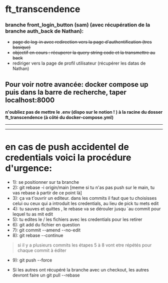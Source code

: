 # ft_transcendence



### branche front_login_button (sam) (avec récupération de la branche auth_back de Nathan):
* ~~page de log-in avec redirection vers la page d'authentification  (tres basique)~~
*  ~~objectif en cours : récuperer la query string code et la transmettre au back~~
*  rediriger vers la page de profil utilisateur (récupérer les datas de Nathan) 

## Pour voir notre avancée: docker compose up puis dans la barre de recherche, taper localhost:8000
__n'oubliez pas de mettre le .env (dispo sur le notion ! ) à la racine du dosser ft_transcendence (à côté du docker-compose.yml)__

________________________________________________________________________________________________________
________________________________________________________________________________________________________

# en cas de push accidentel de credentials voici la procédure d'urgence:
* 1): se positionner sur ta branche
* 2): git rebase -i origin/main [meme si tu n'as pas push sur le main, tu vas rebase à partir de ce point là]
* 3): ça va t'ouvrir un editeur. dans les commits il faut que tu choisisses celui ou ceux qui a introduit les credentials, au lieu de pick tu mets edit
* 4): tu sauves et quittes , le rebase va se dérouler jusqu `au commit pour lequel tu as mit edit
* 5): tu edites le / les fichiers avec les credentials pour les retirer
* 6): git add du fichier en question
* 7): git commit --amend --no-edit
* 8): git rebase --continue

> si il y a plusieurs commits les étapes 5 à 8 vont etre répétés pour chaque commit à éditer 

* 9): git push --force

* Si les autres ont récupéré la branche avec un checkout, les autres devront faire un git pull --rebase
